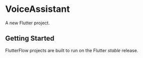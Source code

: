 # VoiceAssistant

A new Flutter project.

## Getting Started

FlutterFlow projects are built to run on the Flutter _stable_ release.
